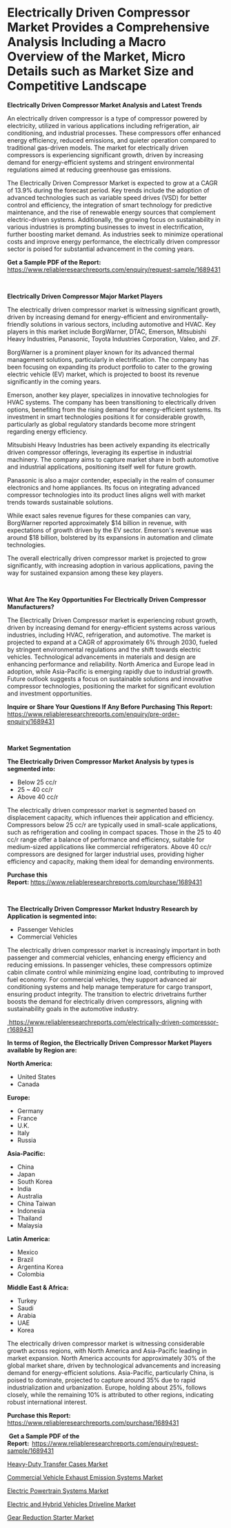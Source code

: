 <p><h1>Electrically Driven Compressor Market Provides a Comprehensive Analysis Including a Macro Overview of the Market, Micro Details such as Market Size and Competitive Landscape</h1></p><p><strong>Electrically Driven Compressor Market Analysis and Latest Trends</strong></p>
<p><p>An electrically driven compressor is a type of compressor powered by electricity, utilized in various applications including refrigeration, air conditioning, and industrial processes. These compressors offer enhanced energy efficiency, reduced emissions, and quieter operation compared to traditional gas-driven models. The market for electrically driven compressors is experiencing significant growth, driven by increasing demand for energy-efficient systems and stringent environmental regulations aimed at reducing greenhouse gas emissions. </p><p>The Electrically Driven Compressor Market is expected to grow at a CAGR of 13.9% during the forecast period. Key trends include the adoption of advanced technologies such as variable speed drives (VSD) for better control and efficiency, the integration of smart technology for predictive maintenance, and the rise of renewable energy sources that complement electric-driven systems. Additionally, the growing focus on sustainability in various industries is prompting businesses to invest in electrification, further boosting market demand. As industries seek to minimize operational costs and improve energy performance, the electrically driven compressor sector is poised for substantial advancement in the coming years.</p></p>
<p><strong>Get a Sample PDF of the Report:&nbsp;</strong> <a href="https://www.reliableresearchreports.com/enquiry/request-sample/1689431?utm_campaign=41&utm_medium=2&utm_source=Github&utm_content=ia&utm_term=07012025&utm_id=electrically-driven-compressor">https://www.reliableresearchreports.com/enquiry/request-sample/1689431</a></p>
<p>&nbsp;</p>
<p><strong>Electrically Driven Compressor Major Market Players</strong></p>
<p><p>The electrically driven compressor market is witnessing significant growth, driven by increasing demand for energy-efficient and environmentally-friendly solutions in various sectors, including automotive and HVAC. Key players in this market include BorgWarner, DTAC, Emerson, Mitsubishi Heavy Industries, Panasonic, Toyota Industries Corporation, Valeo, and ZF.</p><p>BorgWarner is a prominent player known for its advanced thermal management solutions, particularly in electrification. The company has been focusing on expanding its product portfolio to cater to the growing electric vehicle (EV) market, which is projected to boost its revenue significantly in the coming years.</p><p>Emerson, another key player, specializes in innovative technologies for HVAC systems. The company has been transitioning to electrically driven options, benefiting from the rising demand for energy-efficient systems. Its investment in smart technologies positions it for considerable growth, particularly as global regulatory standards become more stringent regarding energy efficiency.</p><p>Mitsubishi Heavy Industries has been actively expanding its electrically driven compressor offerings, leveraging its expertise in industrial machinery. The company aims to capture market share in both automotive and industrial applications, positioning itself well for future growth.</p><p>Panasonic is also a major contender, especially in the realm of consumer electronics and home appliances. Its focus on integrating advanced compressor technologies into its product lines aligns well with market trends towards sustainable solutions.</p><p>While exact sales revenue figures for these companies can vary, BorgWarner reported approximately $14 billion in revenue, with expectations of growth driven by the EV sector. Emerson's revenue was around $18 billion, bolstered by its expansions in automation and climate technologies.</p><p>The overall electrically driven compressor market is projected to grow significantly, with increasing adoption in various applications, paving the way for sustained expansion among these key players.</p></p>
<p>&nbsp;</p>
<p><strong>What Are The Key Opportunities For Electrically Driven Compressor Manufacturers?</strong></p>
<p><p>The Electrically Driven Compressor market is experiencing robust growth, driven by increasing demand for energy-efficient systems across various industries, including HVAC, refrigeration, and automotive. The market is projected to expand at a CAGR of approximately 6% through 2030, fueled by stringent environmental regulations and the shift towards electric vehicles. Technological advancements in materials and design are enhancing performance and reliability. North America and Europe lead in adoption, while Asia-Pacific is emerging rapidly due to industrial growth. Future outlook suggests a focus on sustainable solutions and innovative compressor technologies, positioning the market for significant evolution and investment opportunities.</p></p>
<p><strong>Inquire or Share Your Questions If Any Before Purchasing This Report:</strong> <a href="https://www.reliableresearchreports.com/enquiry/pre-order-enquiry/1689431?utm_campaign=41&utm_medium=2&utm_source=Github&utm_content=ia&utm_term=07012025&utm_id=electrically-driven-compressor">https://www.reliableresearchreports.com/enquiry/pre-order-enquiry/1689431</a></p>
<p>&nbsp;</p>
<p><strong>Market Segmentation</strong></p>
<p><strong>The Electrically Driven Compressor Market Analysis by types is segmented into:</strong></p>
<p><ul><li>Below 25 cc/r</li><li>25 ~ 40 cc/r</li><li>Above 40 cc/r</li></ul></p>
<p><p>The electrically driven compressor market is segmented based on displacement capacity, which influences their application and efficiency. Compressors below 25 cc/r are typically used in small-scale applications, such as refrigeration and cooling in compact spaces. Those in the 25 to 40 cc/r range offer a balance of performance and efficiency, suitable for medium-sized applications like commercial refrigerators. Above 40 cc/r compressors are designed for larger industrial uses, providing higher efficiency and capacity, making them ideal for demanding environments.</p></p>
<p><strong>Purchase this Report:&nbsp;</strong><a href="https://www.reliableresearchreports.com/purchase/1689431?utm_campaign=41&utm_medium=2&utm_source=Github&utm_content=ia&utm_term=07012025&utm_id=electrically-driven-compressor">https://www.reliableresearchreports.com/purchase/1689431</a></p>
<p>&nbsp;</p>
<p><strong>The Electrically Driven Compressor Market Industry Research by Application is segmented into:</strong></p>
<p><ul><li>Passenger Vehicles</li><li>Commercial Vehicles</li></ul></p>
<p><p>The electrically driven compressor market is increasingly important in both passenger and commercial vehicles, enhancing energy efficiency and reducing emissions. In passenger vehicles, these compressors optimize cabin climate control while minimizing engine load, contributing to improved fuel economy. For commercial vehicles, they support advanced air conditioning systems and help manage temperature for cargo transport, ensuring product integrity. The transition to electric drivetrains further boosts the demand for electrically driven compressors, aligning with sustainability goals in the automotive industry.</p></p>
<p><a href="https://www.reliableresearchreports.com/electrically-driven-compressor-r1689431?utm_campaign=41&utm_medium=2&utm_source=Github&utm_content=ia&utm_term=07012025&utm_id=electrically-driven-compressor">&nbsp;https://www.reliableresearchreports.com/electrically-driven-compressor-r1689431</a></p>
<p><strong>In terms of Region, the Electrically Driven Compressor Market Players available by Region are:</strong></p>
<p>
    <p> <strong> North America: </strong>
        <ul>
            <li>United States</li>
            <li>Canada</li>
        </ul>
        </p> 
    <p> <strong> Europe: </strong>
        <ul>
            <li>Germany</li>
            <li>France</li>
            <li>U.K.</li>
            <li>Italy</li>
            <li>Russia</li>
        </ul>
        </p> 
    <p> <strong> Asia-Pacific: </strong>
        <ul>
            <li>China</li>
            <li>Japan</li>
            <li>South Korea</li>
            <li>India</li>
            <li>Australia</li>
            <li>China Taiwan</li>
            <li>Indonesia</li>
            <li>Thailand</li>
            <li>Malaysia</li>
        </ul>
        </p> 
    <p> <strong> Latin America: </strong>
        <ul>
            <li>Mexico</li>
            <li>Brazil</li>
            <li>Argentina Korea</li>
            <li>Colombia</li>
        </ul>
        </p> 
    <p> <strong> Middle East & Africa: </strong>
        <ul>
            <li>Turkey</li>
            <li>Saudi</li>
            <li>Arabia</li>
            <li>UAE</li>
            <li>Korea</li>
        </ul>
    </p>
    </p>
<p><p>The electrically driven compressor market is witnessing considerable growth across regions, with North America and Asia-Pacific leading in market expansion. North America accounts for approximately 30% of the global market share, driven by technological advancements and increasing demand for energy-efficient solutions. Asia-Pacific, particularly China, is poised to dominate, projected to capture around 35% due to rapid industrialization and urbanization. Europe, holding about 25%, follows closely, while the remaining 10% is attributed to other regions, indicating robust international interest.</p></p>
<p><strong>Purchase this Report: </strong><a href="https://www.reliableresearchreports.com/purchase/1689431?utm_campaign=41&utm_medium=2&utm_source=Github&utm_content=ia&utm_term=07012025&utm_id=electrically-driven-compressor">https://www.reliableresearchreports.com/purchase/1689431</a></p>
<p>&nbsp;<strong>Get a Sample PDF of the Report:&nbsp;&nbsp;</strong><a href="https://www.reliableresearchreports.com/enquiry/request-sample/1689431?utm_campaign=41&utm_medium=2&utm_source=Github&utm_content=ia&utm_term=07012025&utm_id=electrically-driven-compressor">https://www.reliableresearchreports.com/enquiry/request-sample/1689431</a></p>
<p><strong></strong></p>
<p><p><a href="https://github.com/sca704osol/Market-Research-Report-List-1/blob/main/heavy-duty-transfer-cases-market.md?utm_campaign=41&utm_medium=2&utm_source=Github&utm_content=ia&utm_term=07012025&utm_id=electrically-driven-compressor">Heavy-Duty Transfer Cases Market</a></p><p><a href="https://github.com/kbollin866/Market-Research-Report-List-1/blob/main/commercial-vehicle-exhaust-emission-systems-market.md?utm_campaign=41&utm_medium=2&utm_source=Github&utm_content=ia&utm_term=07012025&utm_id=electrically-driven-compressor">Commercial Vehicle Exhaust Emission Systems Market</a></p><p><a href="https://github.com/sholympia197070/Market-Research-Report-List-1/blob/main/electric-powertrain-systems-market.md?utm_campaign=41&utm_medium=2&utm_source=Github&utm_content=ia&utm_term=07012025&utm_id=electrically-driven-compressor">Electric Powertrain Systems Market</a></p><p><a href="https://github.com/mauripalmi/Market-Research-Report-List-5/blob/main/electric-and-hybrid-vehicles-driveline-market.md?utm_campaign=41&utm_medium=2&utm_source=Github&utm_content=ia&utm_term=07012025&utm_id=electrically-driven-compressor">Electric and Hybrid Vehicles Driveline Market</a></p><p><a href="https://github.com/janraimondo83/Market-Research-Report-List-1/blob/main/gear-reduction-starter-market.md?utm_campaign=41&utm_medium=2&utm_source=Github&utm_content=ia&utm_term=07012025&utm_id=electrically-driven-compressor">Gear Reduction Starter Market</a></p></p>